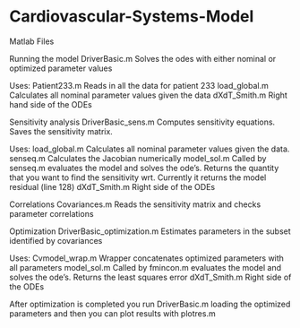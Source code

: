 # Cardiovascular-Systems-Model

Matlab Files

Running the model
DriverBasic.m		Solves the odes with either nominal or optimized parameter values

Uses:
Patient233.m		Reads in all the data for patient 233
load_global.m		Calculates all nominal parameter values given the data
dXdT_Smith.m		Right hand side of the ODEs


Sensitivity analysis
DriverBasic_sens.m	Computes sensitivity equations. Saves the sensitivity matrix.

Uses:
load_global.m		Calculates all nominal parameter values given the data.
senseq.m		Calculates the Jacobian numerically
model_sol.m	Called by senseq.m evaluates the model and solves the ode’s. Returns the quantity that you want to find the sensitivity wrt. Currently it returns the model residual (line 128)
dXdT_Smith.m		Right side of the ODEs


Correlations
Covariances.m		Reads the sensitivity matrix and checks parameter correlations


Optimization
DriverBasic_optimization.m	Estimates parameters in the subset identified by covariances

Uses:
Cvmodel_wrap.m	Wrapper concatenates optimized parameters with all parameters
model_sol.m	Called by fmincon.m evaluates the model and solves the ode’s. Returns the least squares error
dXdT_Smith.m		Right side of the ODEs

After optimization is completed you run DriverBasic.m loading the optimized parameters and then you can plot results with plotres.m
